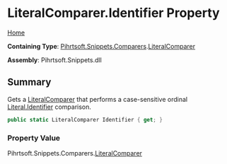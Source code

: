 <a name="_top"></a>

# LiteralComparer\.Identifier Property

[Home](../../../../../README.md#_top)

**Containing Type**: [Pihrtsoft.Snippets.Comparers](../../README.md#_top)\.[LiteralComparer](../README.md#_top)

**Assembly**: Pihrtsoft\.Snippets\.dll

## Summary

Gets a [LiteralComparer](../README.md#_top) that performs a case\-sensitive ordinal [Literal.Identifier](../../../Literal/Identifier/README.md#_top) comparison\.

```csharp
public static LiteralComparer Identifier { get; }
```

### Property Value

Pihrtsoft\.Snippets\.Comparers\.[LiteralComparer](../README.md#_top)

